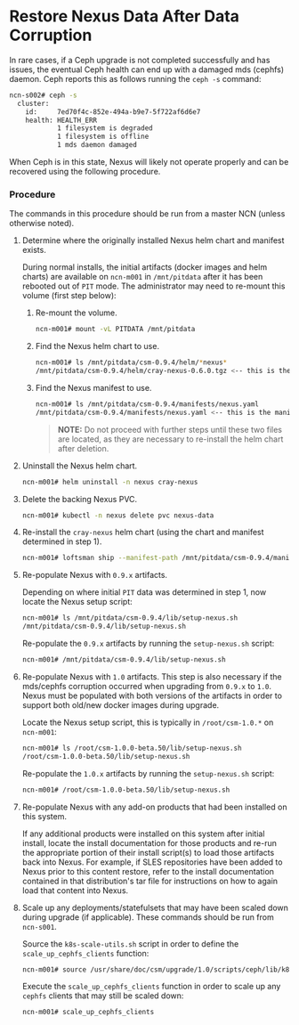 # Restore Nexus Data After Data Corruption

In rare cases, if a Ceph upgrade is not completed successfully and has issues, the eventual Ceph health can end up with a damaged mds (cephfs) daemon. Ceph reports this as follows running the `ceph -s` command:

```bash
ncn-s002# ceph -s
  cluster:
    id:     7ed70f4c-852e-494a-b9e7-5f722af6d6e7
    health: HEALTH_ERR
            1 filesystem is degraded
            1 filesystem is offline
            1 mds daemon damaged
```

When Ceph is in this state, Nexus will likely not operate properly and can be recovered using the following procedure.

### Procedure

The commands in this procedure should be run from a master NCN (unless otherwise noted).

1. Determine where the originally installed Nexus helm chart and manifest exists.

   During normal installs, the initial artifacts (docker images and helm charts) are available on `ncn-m001` in `/mnt/pitdata` after it has been rebooted out of `PIT` mode. The administrator may need to re-mount this volume (first step below):

   1. Re-mount the volume.
      
      ```bash
      ncn-m001# mount -vL PITDATA /mnt/pitdata
      ```

   1. Find the Nexus helm chart to use.
      
      ```bash
      ncn-m001# ls /mnt/pitdata/csm-0.9.4/helm/*nexus*
      /mnt/pitdata/csm-0.9.4/helm/cray-nexus-0.6.0.tgz <-- this is the helm chart to use
      ```
   
   1. Find the Nexus manifest to use.
      
      ```bash
      ncn-m001# ls /mnt/pitdata/csm-0.9.4/manifests/nexus.yaml
      /mnt/pitdata/csm-0.9.4/manifests/nexus.yaml <-- this is the manifest to use
      ```
      
      >**NOTE:** Do not proceed with further steps until these two files are located, as they are necessary to re-install the helm chart after deletion.

1. Uninstall the Nexus helm chart.

   ```bash
   ncn-m001# helm uninstall -n nexus cray-nexus
   ```

1. Delete the backing Nexus PVC.

   ```bash
   ncn-m001# kubectl -n nexus delete pvc nexus-data
   ```

1. Re-install the `cray-nexus` helm chart (using the chart and manifest determined in step 1).

   ```bash
   ncn-m001# loftsman ship --manifest-path /mnt/pitdata/csm-0.9.4/manifests/nexus.yaml --charts-path /mnt/pitdata/csm-0.9.4/helm/cray-nexus-0.6.0.tgz
   ```

1. Re-populate Nexus with `0.9.x` artifacts.

   Depending on where initial `PIT` data was determined in step 1, now locate the Nexus setup script:

   ```bash
   ncn-m001# ls /mnt/pitdata/csm-0.9.4/lib/setup-nexus.sh
   /mnt/pitdata/csm-0.9.4/lib/setup-nexus.sh
   ```

   Re-populate the `0.9.x` artifacts by running the `setup-nexus.sh` script:

   ```bash
   ncn-m001# /mnt/pitdata/csm-0.9.4/lib/setup-nexus.sh
   ```

1. Re-populate Nexus with `1.0` artifacts. This step is also necessary if the mds/cephfs corruption occurred when upgrading from `0.9.x` to `1.0`. Nexus must be populated with both versions of the artifacts in order to support both old/new docker images during upgrade.

   Locate the Nexus setup script, this is typically in `/root/csm-1.0.*` on `ncn-m001`:

   ```bash
   ncn-m001# ls /root/csm-1.0.0-beta.50/lib/setup-nexus.sh
   /root/csm-1.0.0-beta.50/lib/setup-nexus.sh
   ```

   Re-populate the `1.0.x` artifacts by running the `setup-nexus.sh` script:

   ```bash
   ncn-m001# /root/csm-1.0.0-beta.50/lib/setup-nexus.sh
   ```

1. Re-populate Nexus with any add-on products that had been installed on this system.

   If any additional products were installed on this system after initial install, locate the install documentation for those products and re-run the appropriate portion of their install script(s) to load those artifacts back into Nexus. For example, if SLES repositories have been added to Nexus prior to this content restore, refer to the install documentation contained in that distribution's tar file for instructions on how to again load that content into Nexus.

1. Scale up any deployments/statefulsets that may have been scaled down during upgrade (if applicable). These commands should be run from `ncn-s001`.

   Source the `k8s-scale-utils.sh` script in order to define the `scale_up_cephfs_clients` function:
   ```bash
   ncn-m001# source /usr/share/doc/csm/upgrade/1.0/scripts/ceph/lib/k8s-scale-utils.sh
   ```

   Execute the `scale_up_cephfs_clients` function in order to scale up any `cephfs` clients that may still be scaled down:
   ```bash
   ncn-m001# scale_up_cephfs_clients
   ```

